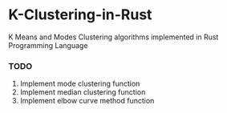 # K-Clustering-in-Rust
K Means and Modes Clustering algorithms implemented in Rust Programming Language

### TODO
1. Implement mode clustering function
2. Implement median clustering function
3. Implement elbow curve method function
